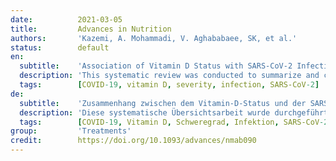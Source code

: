 ```yaml
---
date:          2021-03-05
title:         Advances in Nutrition
authors:       'Kazemi, A. Mohammadi, V. Aghababaee, SK, et al.'
status:        default
en:
  subtitle:    'Association of Vitamin D Status with SARS-CoV-2 Infection or COVID-19 Severity: A Systematic Review and Meta-analysis'
  description: 'This systematic review was conducted to summarize and clarify the evidence on the association between 25-hydroxyvitamin-D [25(OH)D] concentrations and coronavirus disease 2019 (COVID-19) risk and outcomes. PubMed, Scopus, and Web of Science databases and Google Scholar were searched up to 26 November 2020. All retrospective and prospective cohort, cross-sectional, case-control, and randomized controlled trial studies that investigated the relation between 25(OH)D and severe acute respiratory syndrome coronavirus 2 (SARS-CoV-2) infection and COVID-19 severity were included. Thirty-nine studies were included in the current systematic review. In studies that were adjusted and nonadjusted for confounders there was a higher risk of SARS-CoV-2 infection in the vitamin D deficiency (VDD) group. Fifteen studies evaluated associations between VDD and composite severity. In the studies that were adjusted and nonadjusted for confounders there was a higher severity in the VDD group. Analysis of studies with crude OR, and adjusted studies that used the Cox survival method indicated a significant association of VDD with mortality, while in adjusted studies that used logistic regression, no relation was observed. The results of studies that examined relations between VDD and intensive care unit (ICU) admission, pulmonary complications, hospitalization, and inflammation were inconsistent. In conclusion, although studies were heterogeneous in methodological and statistical approach, most of them indicated a significant relation between 25(OH)D and SARS-CoV-2 infection, COVID-19 composite severity, and mortality. With regard to infection, caution should be taken in interpreting the results, due to inherent study limitations. For ICU admission, inflammation, hospitalization, and pulmonary involvement, the evidence is currently inconsistent and insufficient.'
  tags:        [COVID-19, vitamin D, severity, infection, SARS-CoV-2]
de:
  subtitle:    'Zusammenhang zwischen dem Vitamin-D-Status und der SARS-CoV-2-Infektion oder dem Schweregrad von COVID-19: Eine systematische Überprüfung und Meta-Analyse'
  description: 'Diese systematische Übersichtsarbeit wurde durchgeführt, um die Evidenz über den Zusammenhang zwischen 25-Hydroxyvitamin-D [25(OH)D]-Konzentrationen und dem Risiko und den Ergebnissen der Coronavirus-Krankheit 2019 (COVID-19) zusammenzufassen und zu klären. Die Datenbanken PubMed, Scopus und Web of Science sowie Google Scholar wurden bis zum 26. November 2020 durchsucht. Eingeschlossen wurden alle retrospektiven und prospektiven Kohorten-, Querschnitts-, Fall-Kontroll- und randomisierten kontrollierten Studien, die den Zusammenhang zwischen 25(OH)D und der Infektion mit dem schweren akuten respiratorischen Syndrom Coronavirus 2 (SARS-CoV-2) und dem Schweregrad von COVID-19 untersuchten. Neununddreißig Studien wurden in die aktuelle systematische Überprüfung einbezogen. In den bereinigten und nicht bereinigten Studien wurde ein höheres Risiko für eine SARS-CoV-2-Infektion in der Gruppe mit Vitamin-D-Mangel (VDD) festgestellt. Fünfzehn Studien untersuchten den Zusammenhang zwischen VDD und dem Schweregrad der Erkrankung. In den bereinigten Studien und den nicht um Störfaktoren bereinigten Studien war der Schweregrad in der VDD-Gruppe höher. Die Analyse von Studien mit rohem OR und angepassten Studien, die die Cox-Überlebensmethode verwendeten, deutete auf einen signifikanten Zusammenhang zwischen VDD und Mortalität hin, während in angepassten Studien, die logistische Regression verwendeten, kein Zusammenhang beobachtet wurde. Die Ergebnisse der Studien, die den Zusammenhang zwischen VDD und der Aufnahme auf der Intensivstation, pulmonalen Komplikationen, Krankenhausaufenthalten und Entzündungen untersuchten, waren uneinheitlich. Zusammenfassend lässt sich sagen, dass die meisten Studien trotz ihrer methodischen und statistischen Heterogenität einen signifikanten Zusammenhang zwischen 25(OH)D und der SARS-CoV-2-Infektion, dem COVID-19-Schweregrad und der Sterblichkeit aufwiesen. In Bezug auf die Infektion ist bei der Interpretation der Ergebnisse aufgrund der inhärenten Studienbeschränkungen Vorsicht geboten. Für die Aufnahme auf der Intensivstation, die Entzündung, den Krankenhausaufenthalt und die Lungenbeteiligung ist die Evidenz derzeit uneinheitlich und unzureichend.' 
  tags:        [COVID-19, Vitamin D, Schweregrad, Infektion, SARS-CoV-2]
group:         'Treatments'
credit:        https://doi.org/10.1093/advances/nmab090
---
```

